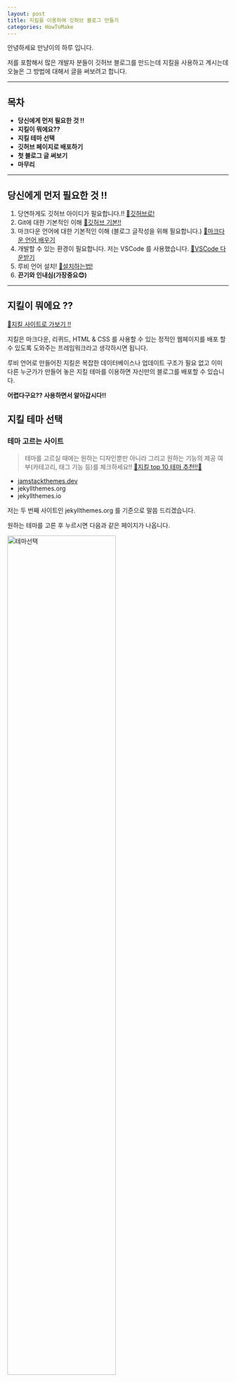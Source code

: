 ```yaml
---
layout: post
title: 지킬을 이용하여 깃허브 블로그 만들기
categories: HowToMake
---
```


안녕하세요 만냥이의 하루 입니다.

저를 포함해서 많은 개발자 분들이 깃허브 블로그를 만드는데 지킬을 사용하고 계시는데 오늘은 그 방법에 대해서 글을 써보려고 합니다.

---

## 목차

- **당신에게 먼저 필요한 것 !!**
- **지킬이 뭐에요??**
- **지킬 테마 선택**
- **깃허브 페이지로 배포하기**
- **첫 블로그 글 써보기**
- **마무리**

---

## **당신에게 먼저 필요한 것 !!**

1. 당연하게도 깃허브 아이디가 필요합니다.!! [🚗깃허브로!](https://github.com/)
2. Git에 대한 기본적인 이해 [🚗깃허브 기본!!](https://medium.com/webeveloper/%EA%B9%83%ED%97%88%EB%B8%8C-%EC%82%AC%EC%9A%A9%EB%B0%A9%EB%B2%95-github-tutorials-4a63f31bb6a5)
3. 마크다운 언어에 대한 기본적인 이해 (블로그 글작성을 위해 필요합니다.) [🚗마크다운 언어 배우기](https://gist.github.com/ihoneymon/652be052a0727ad59601)
4. 개발할 수 있는 환경이 필요합니다. 저는 VSCode 를 사용했습니다. [🚗VSCode 다운받기](https://code.visualstudio.com/)
5. 루비 언어 설치! [🚗설치하는법!](https://jekyllrb.com/docs/installation/windows/)
6. **끈기와 인내심(가장중요😊)**

---

## 지킬이 뭐에요 ??

[🚗지킬 사이트로 가보기 !!](https://jekyllrb.com/)

지킬은 마크다운, 리퀴드, HTML & CSS 를 사용할 수 있는 정적인 웹페이지를 배포 할 수 있도록 도와주는 프레임워크라고 생각하시면 됩니다.

루비 언어로 만들어진 지킬은 복잡한 데이터베이스나 업데이트 구조가 필요 없고 이미 다른 누군가가 만들어 놓은 지킬 테마를 이용하면 자신만의 블로그를 배포할 수 있습니다.

**어렵다구요?? 사용하면서 알아갑시다!!**

## 지킬 테마 선택

### 테마 고르는 사이트

> 테마를 고르실 때에는 원하는 디자인뿐만 아니라 그리고 원하는 기능의 제공 여부(카테고리, 태그 기능 등)를 체크하세요!!
> [🚗지킬 top 10 테마 추천!!🚗](https://jekyll-themes.com/blog/top-jekyll-themes/)

- [jamstackthemes.dev](https://jamstackthemes.dev)
- jekyllthemes.org
- jekyllthemes.io

저는 두 번째 사이트인 jekyllthemes.org 를 기준으로 말씀 드리겠습니다.

원하는 테마를 고른 후 누르시면 다음과 같은 페이지가 나옵니다.

<img class="post-image-center" src="/assets/img/pick_themes.png" width="70%" alt="테마선택"/>

저는 지금 제 블로그에서도 사용중이고 기본적인 기능에 충실한 Lanyon 테마를 선택했습니다.
테마를 선택하는 3가지 사이트 모두 테마를 선택하게 되면 깃허브로 이어지는 버튼이 있습니다.
위의 경우는 Hompage라고 되어 있군요. 클릭해줍니다.

## 깃허브 페이지로 배포하기

> Lanyon 테마는 자체적으로 카테고리, 태그 기능을 제공하지 않습니다. 후에 추가 설정 및 코드를 작성해야만 해당 기능을 사용하실 수 있습니다.

깃허브 페이지가 나오면 아래 README 문서를 잘 읽어보고 자신이 원하는 기능과 디자인에 적합한 테마인지 한번 더 훑어봅시다 !!

그리고 오른쪽 중간에 보면 fork 라는 버튼이 있습니다.**(로그인 필요)**

<img class="post-image-center" src="/assets/img/forklButton.png" width="70%" alt="fork 버튼 위치"/>
Fork 버튼을 누르게 되면 로그인 된 내 계정의 Repository 로 해당 깃허브 소스가 모두 복사가 됩니다.

<img class="post-image-center" src="/assets/img/forked.png" width="70%" alt="레포지토리 이름"/>

> (사진의 경우 제 깃허브에서 가져온 것이라 Repository 이름이 tocktock.github.io 보입니다.)

Fork를 하게 되면 자신의 계정에 Repository가 생성 됩니다.
위 사진에서 **"/"** 왼쪽에 있는 것이 자신의 계정 닉네임이고 오른쪽이 Repository 이름 입니다.

Repository 는 자신이 Fork 한 Repository 의 이름으로 생성됩니다.
깃허브 블로그를 만들기 위해서는 이 Repository 를 (자신의 계정 닉네임).github.io 라는 형식으로 바꾸어 주어야 합니다.

<img class="post-image-center" src="/assets/img/setting.png" width="70%" alt="세팅위치"/>

화면의 중앙 즈음 보면 Settings 라는 태그가 보입니다. (누르고 들어가라는 뜻 입니다..)

Setting 페이지의 Repository name 을 (자신의 계정 닉네임).github.io 로 바꾸어줍니다. **🛑자신의 계정 닉네임을 반드시 소문자로 해주세요🛑**

새로고침 하고 내리다 보면 Github Page 라는 문구가 보입니다.
<img class="post-image-center" src="/assets/img/deployed.png" width="70%" alt="깃허브페이지정보"/>

위와 같이 **Your site published at 어쩌구 저쩌구** 라고 되어있으면 성공입니다.

> 깃허브 페이지 자체는 반드시 (자신의 계정 닉네임).github.io 일 필요는 없습니다. 원하면 바꿀 수 있습니다

해당 하는 Repository 는 깃허브 자체에서 파일을 작성하고 커밋해도 되지만 플러그인, 빌드 과정에서 필요한 소스가 설치가 안되어있는 경우도 있기도 하고 개별환경의 편의성을 위해서 이 Repository 를 자신의 컴퓨터에 Clone 해줍니다.

> GitHub Clone 방법은 Github Desktop을 사용하는 방법과 커맨드 창에서 git clone "repository 주소" 를 입력하는 방법이 있습니다.

vscode를 기준으로

해당하는 폴더를 vscode 로 열고 좌측 상단의 Terminal 탭을 눌러 New Terminal 을 클릭해줍니다.

<img class="post-image-center" src="/assets/img/terminal.png" width="70%" alt="vscode 에서 terminal"/>

- 지킬과 번들러 gems를 설치하려고 합니다. 터미널에서 다음을 입력합니다.

  > gem install jekyll bundler

- 해당 하는 사이트를 빌드하기 위해 다음을 입력한다.
  > jekyll build
- 빌드된 사이트를 로컬에서 실행해보기 위해 다음을 입력한다.
  > jekyll serve

모든 과정이 순탄하게 진행되었다면 http://localhost:4000 에서 빌드된 자신의 사이트를 볼 수 있다.

이 상태로 GitHub 로 push 하게 되면 깃허브 페이지에서 자신의 블로그를 볼 수 있다.

## 첫 블로그 글 써보기

\_posts 아래의 폴더에 다음과 같은 형식의 파일을 만든다.
(년도)-(월)-(일)-페이지의주소가될곳.md

> 예시 : 2020-10-03-this-is-my-url.md

해당하는 파일에 아래와 같은 글을 적습니다.

<img class="post-image-center" src="/assets/img/firstpost.png" width="70%" alt="첫 글 사진"/>

터미널에서 jekyll serve 를 입력하여 로컬에서 정상적으로 작동하는지 확인합니다.

> 이미 jekyll serve 가 실해중이라면 저장하는 것만으로 해당 사이트에 반영됩니다.

<img class="post-image-center" src="/assets/img/firstpost-insite.png" width="70%" alt="첫 글"/>

정상적으로 포스트가 등록 되었다면 GitHub에 push를 해줍니다!.

와 첫글이다!!

> 원치 않은 오류가 발생하여 정상적으로 작동 안한다면 google 에 빌드 실패이유를 검색하시거나 파일명이 제대로 작성되었는지 확인해주세요!

# 마무리

지킬은 잘 만들어지고 사용하기 간편한 프레임워크이지만 자신의 블로그를 자신의 손맛대로 조금씩 변형하려면 조금 더 자세하게 알 필요가 있습니다.

다음 시간에는 config.yml 파일을 건드리는 것과 간단하게 카테고리를 생성하는 법을 알아 보도록 하겠습니다.

고생하셨습니다. ❤❤❤❤
